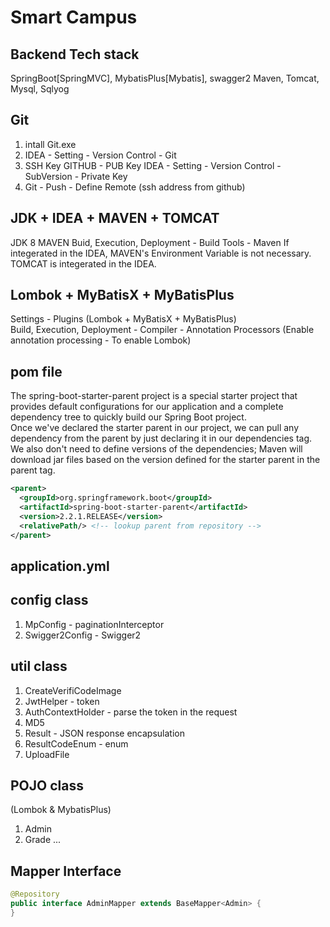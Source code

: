 # Smart Campus

## Backend Tech stack
SpringBoot[SpringMVC], MybatisPlus[Mybatis], swagger2
Maven, Tomcat, Mysql, Sqlyog

## Git
1. intall Git.exe  
2. IDEA - Setting - Version Control - Git
3. SSH Key GITHUB - PUB Key IDEA - Setting - Version Control - SubVersion - Private Key
4. Git - Push - Define Remote (ssh address from github)

## JDK + IDEA + MAVEN + TOMCAT
JDK 8
MAVEN  Buid, Execution, Deployment - Build Tools - Maven
If integerated in the IDEA, MAVEN's Environment Variable is not necessary.
TOMCAT is integerated in the IDEA.

## Lombok + MyBatisX + MyBatisPlus
Settings - Plugins (Lombok + MyBatisX + MyBatisPlus)  
Build, Execution, Deployment - Compiler - Annotation Processors (Enable annotation processing - To enable Lombok)

## pom file
The spring-boot-starter-parent project is a special starter project that provides default configurations for our application and a complete dependency tree to quickly build our Spring Boot project.  
Once we've declared the starter parent in our project, we can pull any dependency from the parent by just declaring it in our dependencies tag. We also don't need to define versions of the dependencies; Maven will download jar files based on the version defined for the starter parent in the parent tag.
```xml
<parent>
  <groupId>org.springframework.boot</groupId>
  <artifactId>spring-boot-starter-parent</artifactId>
  <version>2.2.1.RELEASE</version>
  <relativePath/> <!-- lookup parent from repository -->
</parent>
```

## application.yml

## config class
1. MpConfig - paginationInterceptor
2. Swigger2Config - Swigger2

## util class
1. CreateVerifiCodeImage
2. JwtHelper - token
3. AuthContextHolder - parse the token in the request
4. MD5
5. Result - JSON response encapsulation
6. ResultCodeEnum - enum
7. UploadFile

## POJO class
(Lombok & MybatisPlus)
1. Admin
2. Grade ...

## Mapper Interface
```java
@Repository
public interface AdminMapper extends BaseMapper<Admin> {
}
```